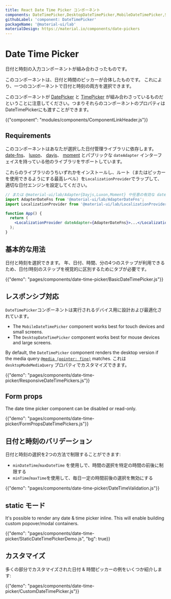 ```yaml
---
title: React Date Time Picker コンポーネント
components: DateTimePicker,DesktopDateTimePicker,MobileDateTimePicker,StaticDateTimePicker
githubLabel: 'component: DateTimePicker'
packageName: '@material-ui/lab'
materialDesign: https://material.io/components/date-pickers
---
```


# Date Time Picker

<p class="description">日付と時刻の入力コンポーネントが組み合わさったものです。</p>

このコンポーネントは、日付と時間のピッカーが合体したものです。 これにより、一つのコンポーネントで日付と時刻の両方を選択できます。

このコンポーネントが [DatePicker](/components/date-picker/) と [TimePicker](/components/time-picker/) が組み合わさっているものだということに注意してください。つまりそれらのコンポーネントのプロパティはDateTimePickerにも渡すことができます。

{{"component": "modules/components/ComponentLinkHeader.js"}}

## Requirements

このコンポーネントはあなたが選択した日付管理ライブラリに依存します。 [date-fns](https://date-fns.org/)、 [luxon](https://moment.github.io/luxon/)、 [dayjs](https://github.com/iamkun/dayjs)、 [moment](https://momentjs.com/) とパブリックな `dateAdapter` インターフェイスを持っている他のライブラリをサポートしています。

これらのライブラリのうちいずれかをインストールし、ルート（またはピッカーを使用できるようにする最高レベル）を`LocalizationProvider`でラップして、適切な日付エンジンを設定してください。

```jsx
// または @material-ui/lab/Adapter{Dayjs,Luxon,Moment} や任意の有効な date-io アダプター
import AdapterDateFns from '@material-ui/lab/AdapterDateFns';
import LocalizationProvider from '@material-ui/lab/LocalizationProvider';

function App() {
  return (
    <LocalizationProvider dateAdapter={AdapterDateFns}>...</LocalizationProvider>
  );
}
```

## 基本的な用法

日付と時刻を選択できます。 年、日付、時間、分の4つのステップが利用できるため、日付/時刻のステップを視覚的に区別するためにタブが必要です。

{{"demo": "pages/components/date-time-picker/BasicDateTimePicker.js"}}

## レスポンシブ対応

`DateTimePicker`コンポーネントは実行されるデバイス用に設計および最適化されています。

- The `MobileDateTimePicker` component works best for touch devices and small screens.
- The `DesktopDateTimePicker` component works best for mouse devices and large screens.

By default, the `DateTimePicker` component renders the desktop version if the media query [`@media (pointer: fine)`](https://developer.mozilla.org/en-US/docs/Web/CSS/@media/pointer) matches. これは  `desktopModeMediaQuery` プロパティでカスタマイズできます。

{{"demo": "pages/components/date-time-picker/ResponsiveDateTimePickers.js"}}

## Form props

The date time picker component can be disabled or read-only.

{{"demo": "pages/components/date-time-picker/FormPropsDateTimePickers.js"}}

## 日付と時刻のバリデーション

日付と時刻の選択を2つの方法で制限することができます:

- `minDateTime`/`maxDateTime` を使用しで、時間の選択を特定の時間の前後に制限する
- `minTime`/`maxTime`を使用して、毎日一定の時間前後の選択を無効にする

{{"demo": "pages/components/date-time-picker/DateTimeValidation.js"}}

## static モード

It's possible to render any date & time picker inline. This will enable building custom popover/modal containers.

{{"demo": "pages/components/date-time-picker/StaticDateTimePickerDemo.js", "bg": true}}

## カスタマイズ

多くの部分でカスタマイズされた日付 & 時間ピッカーの例をいくつか紹介します:

{{"demo": "pages/components/date-time-picker/CustomDateTimePicker.js"}}
